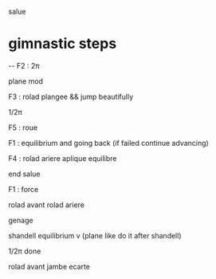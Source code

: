 
salue
# gimnastic steps

-- F2 : 2π

 plane mod

 F3 : rolad plangee && jump beautifully

 1/2π

 F5 : roue


 F1 : equilibrium and going back (if failed continue advancing)


 F4 : rolad ariere aplique equilibre

 end salue

F1 : force

rolad avant
rolad ariere

genage

shandell
equilibrium v (plane like do it after shandell)

1/2π
done 



rolad avant jambe ecarte




